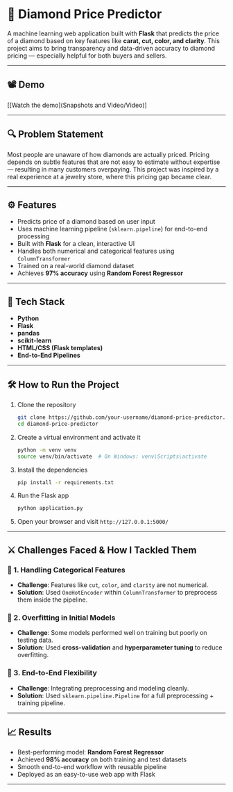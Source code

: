 # 💎 Diamond Price Predictor

A machine learning web application built with **Flask** that predicts the price of a diamond based on key features like **carat, cut, color, and clarity**. This project aims to bring transparency and data-driven accuracy to diamond pricing — especially helpful for both buyers and sellers.

---

## 📽️ Demo

[[Watch the demo](Snapshots and Video/Video)]

---

## 🔍 Problem Statement

Most people are unaware of how diamonds are actually priced. Pricing depends on subtle features that are not easy to estimate without expertise — resulting in many customers overpaying. This project was inspired by a real experience at a jewelry store, where this pricing gap became clear.

---

## ⚙️ Features

- Predicts price of a diamond based on user input  
- Uses machine learning pipeline (`sklearn.pipeline`) for end-to-end processing  
- Built with **Flask** for a clean, interactive UI  
- Handles both numerical and categorical features using `ColumnTransformer`
- Trained on a real-world diamond dataset  
- Achieves **97% accuracy** using **Random Forest Regressor**

---

## 🧪 Tech Stack

- **Python**
- **Flask**
- **pandas**
- **scikit-learn**
- **HTML/CSS (Flask templates)**
- **End-to-End Pipelines**

---

## 🛠️ How to Run the Project

1. Clone the repository  
   ```bash
   git clone https://github.com/your-username/diamond-price-predictor.git
   cd diamond-price-predictor

2. Create a virtual environment and activate it

   ```bash
   python -m venv venv
   source venv/bin/activate  # On Windows: venv\Scripts\activate
   ```

3. Install the dependencies

   ```bash
   pip install -r requirements.txt
   ```

4. Run the Flask app

   ```bash
   python application.py
   ```

5. Open your browser and visit `http://127.0.0.1:5000/`

---

## ⚔️ Challenges Faced & How I Tackled Them

### 🧩 1. Handling Categorical Features

* **Challenge**: Features like `cut`, `color`, and `clarity` are not numerical.
* **Solution**: Used `OneHotEncoder` within `ColumnTransformer` to preprocess them inside the pipeline.

### 🔄 2. Overfitting in Initial Models

* **Challenge**: Some models performed well on training but poorly on testing data.
* **Solution**: Used **cross-validation** and **hyperparameter tuning** to reduce overfitting.

### 🔌 3. End-to-End Flexibility

* **Challenge**: Integrating preprocessing and modeling cleanly.
* **Solution**: Used `sklearn.pipeline.Pipeline` for a full preprocessing + training pipeline.

---

## 📈 Results

* Best-performing model: **Random Forest Regressor**
* Achieved **98% accuracy** on both training and test datasets
* Smooth end-to-end workflow with reusable pipeline
* Deployed as an easy-to-use web app with Flask

---

